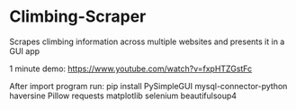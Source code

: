 # Climbing-Scraper
Scrapes climbing information across multiple websites and presents it in a GUI app

1 minute demo: https://www.youtube.com/watch?v=fxpHTZGstFc

After import program run: pip install PySimpleGUI mysql-connector-python haversine Pillow requests matplotlib selenium beautifulsoup4
